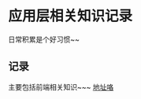 # 应用层相关知识记录
日常积累是个好习惯~~

## 记录
主要包括前端相关知识~~~
[地址咯](https://github.com/IAMSBLOL/RecordOfJs/issues "With a Title")




